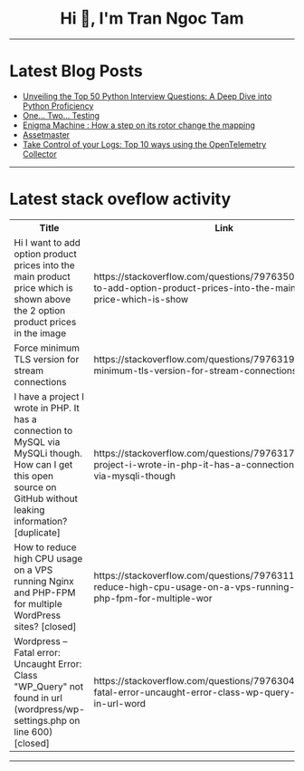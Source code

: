 <h1 align="center">Hi 👋, I'm Tran Ngoc Tam</h1>

---

# Latest Blog Posts 
<!-- BLOG-POST-LIST:START -->
- [Unveiling the Top 50 Python Interview Questions: A Deep Dive into Python Proficiency](https://dev.to/vjnvisakh/unveiling-the-top-50-python-interview-questions-a-deep-dive-into-python-proficiency-27nd)
- [One... Two... Testing](https://dev.to/omanfk/one-two-testing-1hab)
- [Enigma Machine : How a step on its rotor change the mapping](https://dev.to/heavenhunter/enigma-machine-how-a-step-on-its-rotor-change-the-mapping-24nf)
- [Assetmaster](https://dev.to/prashant_kushwaha_a5c7fe9/assetmaster-65o)
- [Take Control of your Logs: Top 10 ways using the OpenTelemetry Collector](https://dev.to/agardnerit/take-control-of-your-logs-top-10-ways-using-the-opentelemetry-collector-2d3f)
<!-- BLOG-POST-LIST:END -->

---

# Latest stack oveflow activity
<table>
  <tr><th>Title</th><th>Link</th></tr>
  <!-- STACKOVERFLOW:START --><tr><td>Hi I want to add option product prices into the main product price which is shown above the 2 option product prices in the image</td><td>https://stackoverflow.com/questions/79763500/hi-i-want-to-add-option-product-prices-into-the-main-product-price-which-is-show</td></tr><tr><td>Force minimum TLS version for stream connections</td><td>https://stackoverflow.com/questions/79763199/force-minimum-tls-version-for-stream-connections</td></tr><tr><td>I have a project I wrote in PHP. It has a connection to MySQL via MySQLi though. How can I get this open source on GitHub without leaking information? [duplicate]</td><td>https://stackoverflow.com/questions/79763178/i-have-a-project-i-wrote-in-php-it-has-a-connection-to-mysql-via-mysqli-though</td></tr><tr><td>How to reduce high CPU usage on a VPS running Nginx and PHP-FPM for multiple WordPress sites? [closed]</td><td>https://stackoverflow.com/questions/79763117/how-to-reduce-high-cpu-usage-on-a-vps-running-nginx-and-php-fpm-for-multiple-wor</td></tr><tr><td>Wordpress – Fatal error: Uncaught Error: Class &quot;WP_Query&quot; not found in url &lpar;wordpress/wp-settings.php on line 600&rpar; [closed]</td><td>https://stackoverflow.com/questions/79763046/wordpress-fatal-error-uncaught-error-class-wp-query-not-found-in-url-word</td></tr><!-- STACKOVERFLOW:END -->
</table>

---



